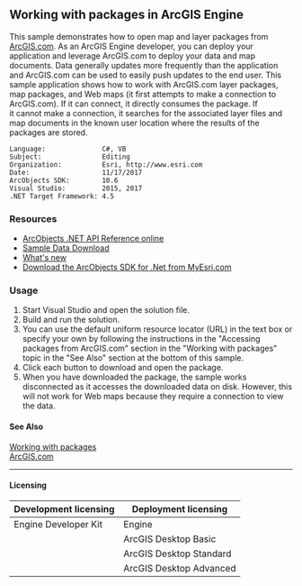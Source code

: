 ## Working with packages in ArcGIS Engine

This sample demonstrates how to open map and layer packages from [ArcGIS.com](http://www.arcgis.com/home/). As an ArcGIS Engine developer, you can deploy your application and leverage ArcGIS.com to deploy your data and map documents. Data generally updates more frequently than the application and ArcGIS.com can be used to easily push updates to the end user. This sample application shows how to work with ArcGIS.com layer packages, map packages, and Web maps (it first attempts to make a connection to ArcGIS.com). If it can connect, it directly consumes the package. If it cannot make a connection, it searches for the associated layer files and map documents in the known user location where the results of the packages are stored.  


<!-- TODO: Fill this section below with metadata about this sample-->
```
Language:              C#, VB
Subject:               Editing
Organization:          Esri, http://www.esri.com
Date:                  11/17/2017
ArcObjects SDK:        10.6
Visual Studio:         2015, 2017
.NET Target Framework: 4.5
```

### Resources

* [ArcObjects .NET API Reference online](http://desktop.arcgis.com/en/arcobjects/latest/net/webframe.htm)  
* [Sample Data Download](../../releases)  
* [What's new](http://desktop.arcgis.com/en/arcobjects/latest/net/webframe.htm#05247c04-bfd9-4e36-ae09-bc6e833c3b14.htm)  
* [Download the ArcObjects SDK for .Net from MyEsri.com](https://my.esri.com/)  

### Usage
1. Start Visual Studio and open the solution file.  
1. Build and run the solution.  
1. You can use the default uniform resource locator (URL) in the text box or specify your own by following the instructions in the "Accessing packages from ArcGIS.com" section in the "Working with packages" topic in the "See Also" section at the bottom of this sample.  
1. Click each button to download and open the package.  
1. When you have downloaded the package, the sample works disconnected as it accesses the downloaded data on disk. However, this will not work for Web maps because they require a connection to view the data.  







#### See Also  
[Working with packages](http://desktop.arcgis.com/search/?q=Working%20with%20packages&p=0&language=en&product=arcobjects-sdk-dotnet&version=&n=15&collection=help)  
[ArcGIS.com](http://desktop.arcgis.com/search/?q=ArcGIS.com&p=0&language=en&product=arcobjects-sdk-dotnet&version=&n=15&collection=help)  


---------------------------------

#### Licensing  
| Development licensing | Deployment licensing | 
| ------------- | ------------- | 
| Engine Developer Kit | Engine |  
|  | ArcGIS Desktop Basic |  
|  | ArcGIS Desktop Standard |  
|  | ArcGIS Desktop Advanced |  


